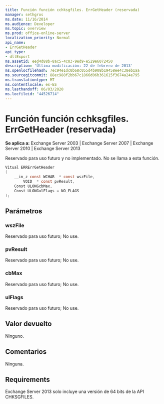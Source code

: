 ```yaml
---
title: Función función cchksgfiles. ErrGetHeader (reservada)
manager: sethgros
ms.date: 11/16/2014
ms.audience: Developer
ms.topic: overview
ms.prod: office-online-server
localization_priority: Normal
api_name:
- ErrGetHeader
api_type:
- dllExport
ms.assetid: eed4d88b-8ac5-4c03-9ed9-e529e6072450
description: 'Última modificación: 22 de febrero de 2013'
ms.openlocfilehash: 7ec94e1dc0b68c055d4b908b19458ee4c38eb1aa
ms.sourcegitcommit: 88ec988f2bb67c1866d06b361615f3674a24e795
ms.translationtype: MT
ms.contentlocale: es-ES
ms.lasthandoff: 06/03/2020
ms.locfileid: "44526714"
---
```

# <a name="cchksgfileserrgetheader-function-reserved"></a>Función función cchksgfiles. ErrGetHeader (reservada)

**Se aplica a:** Exchange Server 2003 | Exchange Server 2007 | Exchange Server 2010 | Exchange Server 2013
  
Reservado para uso futuro y no implementado. No se llama a esta función. 
  
```cs
Vitual ERRErrGetHeader  
(
    __in_z const WCHAR  * const wszFile,
        VOID  * const pvResult,
    Const ULONGcbMax,
    Const ULONGulFlags = NO_FLAGS
);

```

## <a name="parameters"></a>Parámetros

### <a name="wszfile"></a>wszFile
  
Reservado para uso futuro; No use.
    
### <a name="pvresult"></a>pvResult
  
Reservado para uso futuro; No use.
    
### <a name="cbmax"></a>cbMax
  
Reservado para uso futuro; No use.
    
### <a name="ulflags"></a>ulFlags
  
Reservado para uso futuro; No use.
    
## <a name="return-value"></a>Valor devuelto

Ninguno.
  
## <a name="remarks"></a>Comentarios

Ninguna.
  
## <a name="requirements"></a>Requirements

Exchange Server 2013 solo incluye una versión de 64 bits de la API CHKSGFILES.
  

